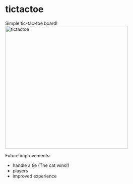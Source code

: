 # tictactoe
Simple tic-tac-toe board! 
<img width="389" alt="tictactoe" src="https://user-images.githubusercontent.com/8127482/27603866-8e9c1e1e-5b45-11e7-8aaa-31faa4d628b7.png">

Future improvements:
* handle a tie (The cat wins!)
* players
* improved experience

